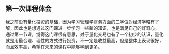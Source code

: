 ## 第一次课程体会

​        我之前没有量化投资的基础，因为学习管理学财务方面的二学位对经济学略有了解，因此也是想通过这门课进一步学习一些新的知识，也是满足自己的好奇心。
通过第一节课，觉得这门课很有意思，对于量化交易也有了一个初步的认识，量化就是用最合理、理性的方式进行投资，不一定是收益最高，但是整体上表现很好，
而且效率高，希望在未来的课程中能够学到更多。
